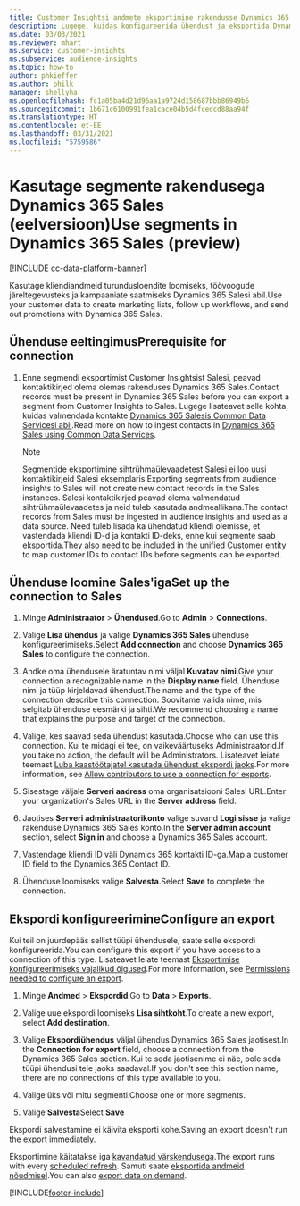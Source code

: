 ```yaml
---
title: Customer Insightsi andmete eksportimine rakendusse Dynamics 365 Sales
description: Lugege, kuidas konfigureerida ühendust ja eksportida Dynamics 365 Sales'i.
ms.date: 03/03/2021
ms.reviewer: mhart
ms.service: customer-insights
ms.subservice: audience-insights
ms.topic: how-to
author: phkieffer
ms.author: philk
manager: shellyha
ms.openlocfilehash: fc1a05ba4d21d96aa1a9724d158687bbb86949b6
ms.sourcegitcommit: 1b671c6100991fea1cace04b5d4fcedcd88aa94f
ms.translationtype: HT
ms.contentlocale: et-EE
ms.lasthandoff: 03/31/2021
ms.locfileid: "5759586"
---
```

# <a name="use-segments-in-dynamics-365-sales-preview"></a><span data-ttu-id="2dda4-103">Kasutage segmente rakendusega Dynamics 365 Sales (eelversioon)</span><span class="sxs-lookup"><span data-stu-id="2dda4-103">Use segments in Dynamics 365 Sales (preview)</span></span>

[!INCLUDE [cc-data-platform-banner](../includes/cc-data-platform-banner.md)]

<span data-ttu-id="2dda4-104">Kasutage kliendiandmeid turundusloendite loomiseks, töövoogude järeltegevusteks ja kampaaniate saatmiseks Dynamics 365 Salesi abil.</span><span class="sxs-lookup"><span data-stu-id="2dda4-104">Use your customer data to create marketing lists, follow up workflows, and send out promotions with Dynamics 365 Sales.</span></span>

## <a name="prerequisite-for-connection"></a><span data-ttu-id="2dda4-105">Ühenduse eeltingimus</span><span class="sxs-lookup"><span data-stu-id="2dda4-105">Prerequisite for connection</span></span>

1. <span data-ttu-id="2dda4-106">Enne segmendi eksportimist Customer Insightsist Salesi, peavad kontaktikirjed olema olemas rakenduses Dynamics 365 Sales.</span><span class="sxs-lookup"><span data-stu-id="2dda4-106">Contact records must be present in Dynamics 365 Sales before you can export a segment from Customer Insights to Sales.</span></span> <span data-ttu-id="2dda4-107">Lugege lisateavet selle kohta, kuidas valmendada kontakte [Dynamics 365 Salesis Common Data Servicesi abil](connect-power-query.md).</span><span class="sxs-lookup"><span data-stu-id="2dda4-107">Read more on how to ingest contacts in [Dynamics 365 Sales using Common Data Services](connect-power-query.md).</span></span>

   > [!NOTE]
   > <span data-ttu-id="2dda4-108">Segmentide eksportimine sihtrühmaülevaadetest Salesi ei loo uusi kontaktikirjeid Salesi eksemplaris.</span><span class="sxs-lookup"><span data-stu-id="2dda4-108">Exporting segments from audience insights to Sales will not create new contact records in the Sales instances.</span></span> <span data-ttu-id="2dda4-109">Salesi kontaktikirjed peavad olema valmendatud sihtrühmaülevaadetes ja neid tuleb kasutada andmeallikana.</span><span class="sxs-lookup"><span data-stu-id="2dda4-109">The contact records from Sales must be ingested in audience insights and used as a data source.</span></span> <span data-ttu-id="2dda4-110">Need tuleb lisada ka ühendatud kliendi olemisse, et vastendada kliendi ID-d ja kontakti ID-deks, enne kui segmente saab eksportida.</span><span class="sxs-lookup"><span data-stu-id="2dda4-110">They also need to be included in the unified Customer entity to map customer IDs to contact IDs before segments can be exported.</span></span>

## <a name="set-up-the-connection-to-sales"></a><span data-ttu-id="2dda4-111">Ühenduse loomine Sales'iga</span><span class="sxs-lookup"><span data-stu-id="2dda4-111">Set up the connection to Sales</span></span>

1. <span data-ttu-id="2dda4-112">Minge **Administraator** > **Ühendused**.</span><span class="sxs-lookup"><span data-stu-id="2dda4-112">Go to **Admin** > **Connections**.</span></span>

1. <span data-ttu-id="2dda4-113">Valige **Lisa ühendus** ja valige **Dynamics 365 Sales** ühenduse konfigureerimiseks.</span><span class="sxs-lookup"><span data-stu-id="2dda4-113">Select **Add connection** and choose **Dynamics 365 Sales** to configure the connection.</span></span>

1. <span data-ttu-id="2dda4-114">Andke oma ühendusele äratuntav nimi väljal **Kuvatav nimi**.</span><span class="sxs-lookup"><span data-stu-id="2dda4-114">Give your connection a recognizable name in the **Display name** field.</span></span> <span data-ttu-id="2dda4-115">Ühenduse nimi ja tüüp kirjeldavad ühendust.</span><span class="sxs-lookup"><span data-stu-id="2dda4-115">The name and the type of the connection describe this connection.</span></span> <span data-ttu-id="2dda4-116">Soovitame valida nime, mis selgitab ühenduse eesmärki ja sihti.</span><span class="sxs-lookup"><span data-stu-id="2dda4-116">We recommend choosing a name that explains the purpose and target of the connection.</span></span>

1. <span data-ttu-id="2dda4-117">Valige, kes saavad seda ühendust kasutada.</span><span class="sxs-lookup"><span data-stu-id="2dda4-117">Choose who can use this connection.</span></span> <span data-ttu-id="2dda4-118">Kui te midagi ei tee, on vaikeväärtuseks Administraatorid.</span><span class="sxs-lookup"><span data-stu-id="2dda4-118">If you take no action, the default will be Administrators.</span></span> <span data-ttu-id="2dda4-119">Lisateavet leiate teemast [Luba kaastöötajatel kasutada ühendust ekspordi jaoks](connections.md#allow-contributors-to-use-a-connection-for-exports).</span><span class="sxs-lookup"><span data-stu-id="2dda4-119">For more information, see [Allow contributors to use a connection for exports](connections.md#allow-contributors-to-use-a-connection-for-exports).</span></span>

1. <span data-ttu-id="2dda4-120">Sisestage väljale **Serveri aadress** oma organisatsiooni Salesi URL.</span><span class="sxs-lookup"><span data-stu-id="2dda4-120">Enter your organization's Sales URL in the **Server address** field.</span></span>

1. <span data-ttu-id="2dda4-121">Jaotises **Serveri administraatorikonto** valige suvand **Logi sisse** ja valige rakenduse Dynamics 365 Sales konto.</span><span class="sxs-lookup"><span data-stu-id="2dda4-121">In the **Server admin account** section, select **Sign in** and choose a Dynamics 365 Sales account.</span></span>

1. <span data-ttu-id="2dda4-122">Vastendage kliendi ID väli Dynamics 365 kontakti ID-ga.</span><span class="sxs-lookup"><span data-stu-id="2dda4-122">Map a customer ID field to the Dynamics 365 Contact ID.</span></span>

1. <span data-ttu-id="2dda4-123">Ühenduse loomiseks valige **Salvesta**.</span><span class="sxs-lookup"><span data-stu-id="2dda4-123">Select **Save** to complete the connection.</span></span> 

## <a name="configure-an-export"></a><span data-ttu-id="2dda4-124">Ekspordi konfigureerimine</span><span class="sxs-lookup"><span data-stu-id="2dda4-124">Configure an export</span></span>

<span data-ttu-id="2dda4-125">Kui teil on juurdepääs sellist tüüpi ühendusele, saate selle ekspordi konfigureerida.</span><span class="sxs-lookup"><span data-stu-id="2dda4-125">You can configure this export if you have access to a connection of this type.</span></span> <span data-ttu-id="2dda4-126">Lisateavet leiate teemast [Eksportimise konfigureerimiseks vajalikud õigused](export-destinations.md#set-up-a-new-export).</span><span class="sxs-lookup"><span data-stu-id="2dda4-126">For more information, see [Permissions needed to configure an export](export-destinations.md#set-up-a-new-export).</span></span>

1. <span data-ttu-id="2dda4-127">Minge **Andmed** > **Ekspordid**.</span><span class="sxs-lookup"><span data-stu-id="2dda4-127">Go to **Data** > **Exports**.</span></span>

1. <span data-ttu-id="2dda4-128">Valige uue ekspordi loomiseks **Lisa sihtkoht**.</span><span class="sxs-lookup"><span data-stu-id="2dda4-128">To create a new export, select **Add destination**.</span></span>

1. <span data-ttu-id="2dda4-129">Valige **Ekspordiühendus** väljal ühendus Dynamics 365 Sales jaotisest.</span><span class="sxs-lookup"><span data-stu-id="2dda4-129">In the **Connection for export** field, choose a connection from the Dynamics 365 Sales section.</span></span> <span data-ttu-id="2dda4-130">Kui te seda jaotisenime ei näe, pole seda tüüpi ühendusi teie jaoks saadaval.</span><span class="sxs-lookup"><span data-stu-id="2dda4-130">If you don't see this section name, there are no connections of this type available to you.</span></span>

1. <span data-ttu-id="2dda4-131">Valige üks või mitu segmenti.</span><span class="sxs-lookup"><span data-stu-id="2dda4-131">Choose one or more segments.</span></span>

1. <span data-ttu-id="2dda4-132">Valige **Salvesta**</span><span class="sxs-lookup"><span data-stu-id="2dda4-132">Select **Save**</span></span>

<span data-ttu-id="2dda4-133">Ekspordi salvestamine ei käivita eksporti kohe.</span><span class="sxs-lookup"><span data-stu-id="2dda4-133">Saving an export doesn't run the export immediately.</span></span>

<span data-ttu-id="2dda4-134">Eksportimine käitatakse iga [kavandatud värskendusega](system.md#schedule-tab).</span><span class="sxs-lookup"><span data-stu-id="2dda4-134">The export runs with every [scheduled refresh](system.md#schedule-tab).</span></span> <span data-ttu-id="2dda4-135">Samuti saate [eksportida andmeid nõudmisel](export-destinations.md#run-exports-on-demand).</span><span class="sxs-lookup"><span data-stu-id="2dda4-135">You can also [export data on demand](export-destinations.md#run-exports-on-demand).</span></span> 

[!INCLUDE[footer-include](../includes/footer-banner.md)]
